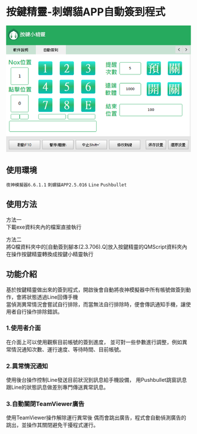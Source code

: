 # 按鍵精靈-刺蝟貓APP自動簽到程式

![](/img/GUI介面.png "GUI") 

## 使用環境
`夜神模擬器6.6.1.1` `刺蝟貓APP2.5.016` `Line` `Pushbullet`

## 使用方法
方法一  
下載exe資料夾內的檔案直接執行  

方法二  
將Q檔資料夾中的[自動簽到腳本(2.3.706).Q]放入按鍵精靈的QMScript資料夾內  
在操作按鍵精靈轉換成按鍵小精靈執行


## 功能介紹
基於按鍵精靈做出來的簽到程式，開啟後會自動將夜神模擬器中所有帳號做簽到動作，會將狀態透過Line回傳手機  
當偵測異常情況會嘗試自行排除，而當無法自行排除時，便會傳訊通知手機，讓使用者自行操作排除錯誤。

### 1.使用者介面
在介面上可以使用觀察目前帳號的簽到進度，
並可對一些參數進行調整，例如異常情況通知次數、運行速度、等待時間、目前帳號。

### 2.異常情況通知
使用後台操作控制Line發送目前狀況到訊息給手機設備，
用Pushbullet跳窗訊息跟Line的狀態訊息做差別專門傳送異常訊息。

### 3.自動關閉TeamViewer廣告
使用TeamViewer操作解除運行異常後
偶而會跳出廣告，程式會自動偵測廣告的跳出，並操作其關閉避免干擾程式運行。
